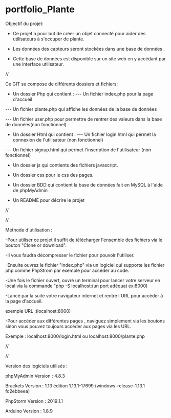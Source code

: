 # portfolio_Plante


Objectif du projet:

- Ce projet a pour but de créer un objet connecté pour aider des utilisateurs à s'occuper de plante.

- Les données des capteurs seront stockées dans une base de données .

- Cette base de données est disponible sur un site web en y accédant par une interface utilisateur.

//

Ce GIT se compose de différents dossiers et fichiers:

- Un dossier Php qui contient :
--- Un fichier index.php pour la page d'accueil

--- Un fichier plante.php qui affiche les données de la base de données

--- Un fichier user.php pour permettre de rentrer des valeurs dans la base de données(non fonctionnel)

- Un dossier Html qui contient :
--- Un fichier login.html qui permet la connexion de l'utilisateur (non fonctionnel)

--- Un fichier signup.html qui permet l'inscription de l'utilisateur (non fonctionnel)

- Un dossier js qui contients des fichiers javascript.

- Un dossier css pour le css des pages.

- Un dossier BDD qui contient la base de données fait en MySQL à l'aide de phpMyAdmin

- Un README pour décrire le projet


//


//


Méthode d'utilisation :

-Pour utiliser ce projet il suffit de télécharger l'ensemble des fichiers via le bouton "Clone or download".

-Il vous faudra décompresser le fichier pour pouvoir l'utiliser.

-Ensuite ouvrez le fichier "index.php" via un logiciel qui supporte les fichier php comme PhpStrom par exemple pour accéder au code.

-Une fois le fichier ouvert, ouvré un terminal pour lancer votre serveur en local via la commande "php -S localhost:(un port adéquat ex:8000)

-Lancé par la suite votre navigateur internet et rentré l'URL pour accéder à la page d'accueil.

exemple URL :(localhost:8000)

-Pour accéder aux différentes pages , naviguez simplement via les boutons sinon vous pouvez toujours accéder aux pages via les URL.

Exemple : localhost:8000/login.html ou localhost:8000/plante.php

//


//

Version des logiciels utilisés :

phpMyAdmin Version : 4.8.3

Brackets Version : 1.13 édition 1.13.1-17699 (windows-release-1.13.1 fc2ebbeea) 

PhpStorm Version : 2019.1.1

Arduino Version : 1.8.9


















